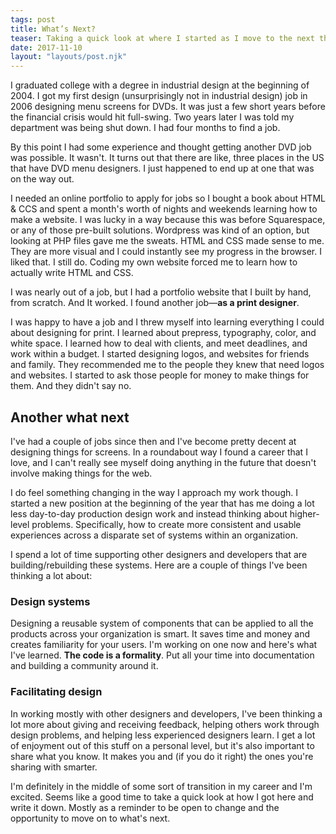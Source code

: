 ```yaml
---
tags: post
title: What’s Next?
teaser: Taking a quick look at where I started as I move to the next thing
date: 2017-11-10
layout: "layouts/post.njk"
---
```

I graduated college with a degree in industrial design at the beginning of 2004. I got my first design (unsurprisingly not in industrial design) job in 2006 designing menu screens for DVDs. It was just a few short years before the financial crisis would hit full-swing. Two years later I was told my department was being shut down. I had four months to find a job.

By this point I had some experience and thought getting another DVD job was possible. It wasn't. It turns out that there are like, three places in the US that have DVD menu designers. I just happened to end up at one that was on the way out.

I needed an online portfolio to apply for jobs so I bought a book about HTML & CCS and spent a month's worth of nights and weekends learning how to make a website. I was lucky in a way because this was before Squarespace, or any of those pre-built solutions. Wordpress was kind of an option, but looking at PHP files gave me the sweats. HTML and CSS made sense to me. They are more visual and I could instantly see my progress in the browser. I liked that. I still do. Coding my own website forced me to learn how to actually write HTML and CSS.

I was nearly out of a job, but I had a portfolio website that I built by hand, from scratch. And It worked. I found another job—**as a print designer**.

I was happy to have a job and I threw myself into learning everything I could about designing for print. I learned about prepress, typography, color, and white space. I learned how to deal with clients, and meet deadlines, and work within a budget. I started designing logos, and websites for friends and family. They recommended me to the people they knew that need logos and websites. I started to ask those people for money to make things for them. And they didn't say no.

## Another what next

I've had a couple of jobs since then and I've become pretty decent at designing things for screens. In a roundabout way I found a career that I love, and I can't really see myself doing anything in the future that doesn't involve making things for the web.

I do feel something changing in the way I approach my work though. I started a new position at the beginning of the year that has me doing a lot less day-to-day production design work and instead thinking about higher-level problems. Specifically, how to create more consistent and usable experiences across a disparate set of systems within an organization.

I spend a lot of time supporting other designers and developers that are building/rebuilding these systems. Here are a couple of things I've been thinking a lot about:

### Design systems

Designing a reusable system of components that can be applied to all the products across your organization is smart. It saves time and money and creates familiarity for your users. I'm working on one now and here's what I've learned. **The code is a formality**. Put all your time into documentation and building a community around it.

### Facilitating design

In working mostly with other designers and developers, I've been thinking a lot more about giving and receiving feedback, helping others work through design problems, and helping less experienced designers learn. I get a lot of enjoyment out of this stuff on a personal level, but it's also important to share what you know. It makes you and (if you do it right) the ones you're sharing with smarter.

I'm definitely in the middle of some sort of transition in my career and I'm excited. Seems like a good time to take a quick look at how I got here and write it down. Mostly as a reminder to be open to change and the opportunity to move on to what's next.